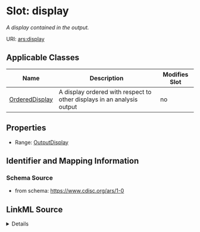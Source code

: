 # Slot: display


_A display contained in the output._



URI: [ars:display](https://www.cdisc.org/ars/1-0/display)



<!-- no inheritance hierarchy -->




## Applicable Classes

| Name | Description | Modifies Slot |
| --- | --- | --- |
[OrderedDisplay](OrderedDisplay.md) | A display ordered with respect to other displays in an analysis output |  no  |







## Properties

* Range: [OutputDisplay](OutputDisplay.md)





## Identifier and Mapping Information







### Schema Source


* from schema: https://www.cdisc.org/ars/1-0




## LinkML Source

<details>
```yaml
name: display
description: A display contained in the output.
from_schema: https://www.cdisc.org/ars/1-0
rank: 1000
alias: display
domain_of:
- OrderedDisplay
range: OutputDisplay
inlined: true

```
</details>